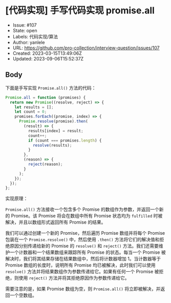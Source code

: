 # [代码实现] 手写代码实现 promise.all

- Issue: #107
- State: open
- Labels: 代码实现/算法
- Author: yanlele
- URL: https://github.com/pro-collection/interview-question/issues/107
- Created: 2023-03-15T13:49:06Z
- Updated: 2023-09-06T15:52:37Z

## Body

下面是手写实现 `Promise.all()` 方法的代码：

```javascript
Promise.all = function (promises) {
  return new Promise((resolve, reject) => {
    let results = [];
    let count = 0;
    promises.forEach((promise, index) => {
      Promise.resolve(promise).then(
        (result) => {
          results[index] = result;
          count++;
          if (count === promises.length) {
            resolve(results);
          }
        },
        (reason) => {
          reject(reason);
        }
      );
    });
  });
};
```

实现原理：

`Promise.all()` 方法接收一个包含多个 Promise 的数组作为参数，并返回一个新的 Promise。该 Promise 将会在数组中所有 Promise 状态均为 `fulfilled` 时被解决，并且以数组形式返回所有 Promise 的结果。

我们可以通过创建一个新的 Promise，然后遍历 Promise 数组并将每个 Promise 包装在一个 `Promise.resolve()` 中，然后使用 `.then()` 方法将它们的解决值和拒绝原因分别传递给新的 Promise 的 `resolve()` 和 `reject()` 方法。我们还需要维护一个计数器和一个结果数组来跟踪所有 Promise 的状态。每当一个 Promise 被解决时，我们将其结果存储在结果数组中，然后将计数器增加 1。当计数器等于 Promise 数组的长度时，说明所有 Promise 均已被解决，此时我们可以使用 `resolve()` 方法并将结果数组作为参数传递给它。如果有任何一个 Promise 被拒绝，则使用 `reject()` 方法并将其拒绝原因作为参数传递给它。

需要注意的是，如果 Promise 数组为空，则 `Promise.all()` 将立即被解决，并返回一个空数组。
